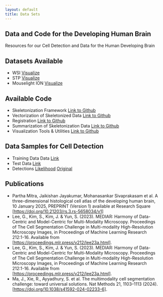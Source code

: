 ```yaml
---
layout: default
title: Data Sets
---
```


## Data and Code for the Developing Human Brain
Resources for our Cell Detection and Data for the Human Developing Brain

## Datasets Available
- WSI [Visualize](https://brainviewer.org:4200/CSHL/V1/view/850001/1/112)
- STP [Visualize](https://brainviewer.org:4200/CSHL/V1/view/850006/1/69)
- Mouselight ION [Visualize](https://neuroxiv.org/)

## Available Code
- Skeletonization Framework [Link to Github](https://github.com/MitraLab-Organization/2D-Skeletonization/tree/main/Skektonization_Suite) 
- Vectorization of Skeletonized Data [Link to Github](https://github.com/MitraLab-Organization/2D-Skeletonization/tree/main/Vectorization)
- Registration [Link to Github](https://github.com/twardlab/emlddmm)
- Summarization of Skeletonization Data [Link to Github](https://github.com/MitraLab-Organization/2D-Skeletonization/tree/main/Summarization)
- Visualization Tools & Utilities [Link to Github](https://github.com/MitraLab-Organization/2D-Skeletonization/tree/main/Utilities)

## Data Samples for Cell Detection
- Training Data Data [Link](https://drive.google.com/file/d/1Izmf4D7eJV13S11ffSIhOzhaTjlkzYt_/view?usp=sharing)
- Test Data [Link](https://drive.google.com/file/d/1j_IkIHCJkFBkGadvUz24_1W1XqpKDiaF/view?usp=sharing)
- Detections [Likelihood](https://drive.google.com/file/d/1I7BCvxPcZ7XLPyxDrcdPebwy7QJrvLK2/view?usp=drive_link) [Original](https://drive.google.com/file/d/1azSahB9rP_YRr_GIXgaaex5YQAc16FKz/view?usp=drive_link)

## Publications 
- Partha Mitra, Jaikishan Jayakumar, Mohanasankar Sivaprakasam et al. A three-dimensional histological cell atlas of the developing human brain, 10 January 2025, PREPRINT (Version 1) available at Research Square [https://doi.org/10.21203/rs.3.rs-5658034/v1]
- Lee, G., Kim, S., Kim, J. & Yun, S. (2023). MEDIAR: Harmony of Data-Centric and Model-Centric for Multi-Modality Microscopy. Proceedings of The Cell Segmentation Challenge in Multi-modality High-Resolution Microscopy Images, in Proceedings of Machine Learning Research 212:1-16. Available from [https://proceedings.mlr.press/v212/lee23a.html].
- Lee, G., Kim, S., Kim, J. & Yun, S. (2023). MEDIAR: Harmony of Data-Centric and Model-Centric for Multi-Modality Microscopy. Proceedings of The Cell Segmentation Challenge in Multi-modality High-Resolution Microscopy Images, in Proceedings of Machine Learning Research 212:1-16. Available from [https://proceedings.mlr.press/v212/lee23a.html].
- Ma, J., Xie, R., Ayyadhury, S. et al. The multimodality cell segmentation challenge: toward universal solutions. Nat Methods 21, 1103–1113 (2024). [https://doi.org/10.1038/s41592-024-02233-6].
